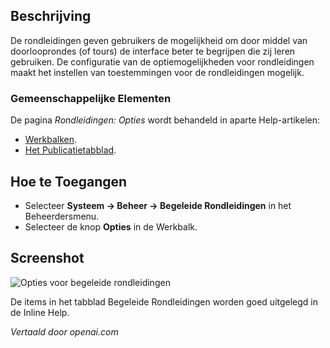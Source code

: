 <!-- Filename: Help4.x:Guided_Tours:_Options  / Display title: Gidsrondleidingen: Opties -->

## Beschrijving

De rondleidingen geven gebruikers de mogelijkheid om door middel van doorlooprondes (of tours) de interface beter te begrijpen die zij leren gebruiken. De configuratie van de optiemogelijkheden voor rondleidingen maakt het instellen van toestemmingen voor de rondleidingen mogelijk.

### Gemeenschappelijke Elementen

De pagina *Rondleidingen: Opties* wordt behandeld in aparte Help-artikelen:

* [Werkbalken](jdocmanual?article=help/common-elements/toolbars).
* [Het Publicatietabblad](jdocmanual?article=help/common-elements/edit-publishing).

## Hoe te Toegangen

- Selecteer **Systeem -> Beheer -> Begeleide Rondleidingen** in het Beheerdersmenu.
- Selecteer de knop **Opties** in de Werkbalk.

## Screenshot

![Opties voor begeleide rondleidingen](../../../nl/images/guided-tours/guided-tours-options.png)

De items in het tabblad Begeleide Rondleidingen worden goed uitgelegd in de Inline Help.

*Vertaald door openai.com*

